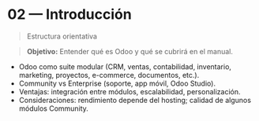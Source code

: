 # 02 — Introducción

> Estructura orientativa

> **Objetivo:** Entender qué es Odoo y qué se cubrirá en el manual.

- Odoo como suite modular (CRM, ventas, contabilidad, inventario, marketing, proyectos, e-commerce, documentos, etc.).
- Community vs Enterprise (soporte, app móvil, Odoo Studio).
- Ventajas: integración entre módulos, escalabilidad, personalización.
- Consideraciones: rendimiento depende del hosting; calidad de algunos módulos Community.

